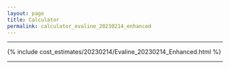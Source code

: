 ```yaml
---
layout: page
title: Calculator
permalink: calculator_evaline_20230214_enhanced
---
```


___

{% include cost_estimates/20230214/Evaline_20230214_Enhanced.html %}

___


